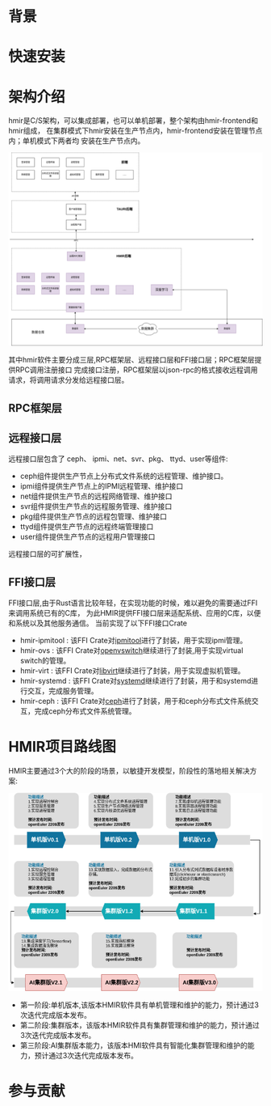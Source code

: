 
# 背景


# 快速安装

# 架构介绍

hmir是C/S架构，可以集成部署，也可以单机部署，整个架构由hmir-frontend和hmir组成，
在集群模式下hmir安装在生产节点内，hmir-frontend安装在管理节点内；单机模式下两者均
安装在生产节点内。

![](./image/arch.png)

其中hmir软件主要分成三层,RPC框架层、远程接口层和FFI接口层；RPC框架层提供RPC调用注册接口
完成接口注册，RPC框架层以json-rpc的格式接收远程调用请求，将调用请求分发给远程接口层。

## RPC框架层

## 远程接口层

远程接口层包含了 ceph、 ipmi、net、svr、pkg、  ttyd、user等组件:

- ceph组件提供生产节点上分布式文件系统的远程管理、维护接口。
- ipmi组件提供生产节点上的IPMI远程管理、维护接口
- net组件提供生产节点的远程网络管理、维护接口
- svr组件提供生产节点的远程服务管理、维护接口
- pkg组件提供生产节点的远程包管理、维护接口
- ttyd组件提供生产节点的远程终端管理接口
- user组件提供生产节点的远程用户管理接口

远程接口层的可扩展性，

## FFI接口层

FFI接口层,由于Rust语言比较年轻，在实现功能的时候，难以避免的需要通过FFI来调用系统已有的C库，
为此HMIR提供FFI接口层来适配系统、应用的C库，以便和系统以及其他服务通信。
当前实现了以下FFI接口Crate

- hmir-ipmitool : 该FFI Crate对[ipmitool](https://github.com/ipmitool/ipmitool)进行了封装，用于实现ipmi管理。
- hmir-ovs      : 该FFI Crate对[openvswitch](https://www.openvswitch.org/)继续进行了封装,用于实现virtual switch的管理。
- hmir-virt     : 该FFI Crate对[libvirt](https://libvirt.org/)继续进行了封装，用于实现虚拟机管理。
- hmir-systemd  : 该FFI Crate对[systemd](https://systemd.io/)继续进行了封装，用于和systemd进行交互，完成服务管理。 
- hmir-ceph     : 该FFI Crate对[ceph](https://ceph.org/)进行了封装，用于和ceph分布式文件系统交互，完成ceph分布式文件系统管理。



# HMIR项目路线图

HMIR主要通过3个大的阶段的场景，以敏捷开发模型，阶段性的落地相关解决方案:

![](./image/roadmap.png)

- 第一阶段:单机版本,该版本HMIR软件具有单机管理和维护的能力，预计通过3次迭代完成版本发布。
- 第二阶段:集群版本，该版本HMIR软件具有集群管理和维护的能力，预计通过3次迭代完成版本发布。
- 第三阶段:AI集群版本能力，该版本HMI软件具有智能化集群管理和维护的能力，预计通过3次迭代完成版本发布。


# 参与贡献